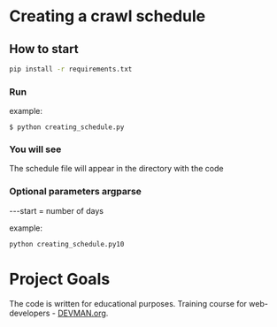 # Creating a crawl schedule

## How to start

```bash
pip install -r requirements.txt
```

### Run

example:

```
$ python creating_schedule.py
```

### You will see

The schedule file will appear in the directory with the code

### Optional parameters argparse

---start = number of days

example:

```
python creating_schedule.py10
```

# Project Goals

The code is written for educational purposes. Training course for web-developers - [DEVMAN.org](https://devman.org).
